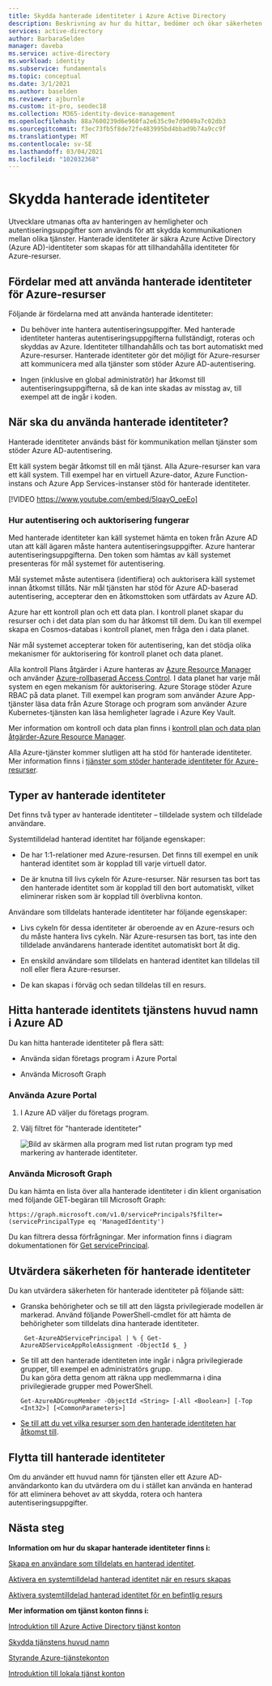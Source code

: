 ```yaml
---
title: Skydda hanterade identiteter i Azure Active Directory
description: Beskrivning av hur du hittar, bedömer och ökar säkerheten för hanterade identiteter.
services: active-directory
author: BarbaraSelden
manager: daveba
ms.service: active-directory
ms.workload: identity
ms.subservice: fundamentals
ms.topic: conceptual
ms.date: 3/1/2021
ms.author: baselden
ms.reviewer: ajburnle
ms.custom: it-pro, seodec18
ms.collection: M365-identity-device-management
ms.openlocfilehash: 88a7600239d6e960fa2e635c9e7d9049a7c02db3
ms.sourcegitcommit: f3ec73fb5f8de72fe483995bd4bbad9b74a9cc9f
ms.translationtype: MT
ms.contentlocale: sv-SE
ms.lasthandoff: 03/04/2021
ms.locfileid: "102032368"
---
```

# <a name="securing-managed-identities"></a>Skydda hanterade identiteter

Utvecklare utmanas ofta av hanteringen av hemligheter och autentiseringsuppgifter som används för att skydda kommunikationen mellan olika tjänster. Hanterade identiteter är säkra Azure Active Directory (Azure AD)-identiteter som skapas för att tillhandahålla identiteter för Azure-resurser.

## <a name="benefits-of-using-managed-identities-for-azure-resources"></a>Fördelar med att använda hanterade identiteter för Azure-resurser

Följande är fördelarna med att använda hanterade identiteter:

* Du behöver inte hantera autentiseringsuppgifter. Med hanterade identiteter hanteras autentiseringsuppgifterna fullständigt, roteras och skyddas av Azure. Identiteter tillhandahålls och tas bort automatiskt med Azure-resurser. Hanterade identiteter gör det möjligt för Azure-resurser att kommunicera med alla tjänster som stöder Azure AD-autentisering.

* Ingen (inklusive en global administratör) har åtkomst till autentiseringsuppgifterna, så de kan inte skadas av misstag av, till exempel att de ingår i koden.

## <a name="when-to-use-managed-identities"></a>När ska du använda hanterade identiteter?

Hanterade identiteter används bäst för kommunikation mellan tjänster som stöder Azure AD-autentisering. 

Ett käll system begär åtkomst till en mål tjänst. Alla Azure-resurser kan vara ett käll system. Till exempel har en virtuell Azure-dator, Azure Function-instans och Azure App Services-instanser stöd för hanterade identiteter.

[!VIDEO https://www.youtube.com/embed/5lqayO_oeEo]

### <a name="how-authentication-and-authorization-work"></a>Hur autentisering och auktorisering fungerar

Med hanterade identiteter kan käll systemet hämta en token från Azure AD utan att käll ägaren måste hantera autentiseringsuppgifter. Azure hanterar autentiseringsuppgifterna. Den token som hämtas av käll systemet presenteras för mål systemet för autentisering. 

Mål systemet måste autentisera (identifiera) och auktorisera käll systemet innan åtkomst tillåts. När mål tjänsten har stöd för Azure AD-baserad autentisering, accepterar den en åtkomsttoken som utfärdats av Azure AD. 

Azure har ett kontroll plan och ett data plan. I kontroll planet skapar du resurser och i det data plan som du har åtkomst till dem. Du kan till exempel skapa en Cosmos-databas i kontroll planet, men fråga den i data planet.

När mål systemet accepterar token för autentisering, kan det stödja olika mekanismer för auktorisering för kontroll planet och data planet.

Alla kontroll Plans åtgärder i Azure hanteras av [Azure Resource Manager](https://docs.microsoft.com/azure/azure-resource-manager/management/overview) och använder [Azure-rollbaserad Access Control](https://docs.microsoft.com/azure/role-based-access-control/overview). I data planet har varje mål system en egen mekanism för auktorisering. Azure Storage stöder Azure RBAC på data planet. Till exempel kan program som använder Azure App-tjänster läsa data från Azure Storage och program som använder Azure Kubernetes-tjänsten kan läsa hemligheter lagrade i Azure Key Vault.

Mer information om kontroll och data plan finns i [kontroll plan och data plan åtgärder-Azure Resource Manager](https://docs.microsoft.com/azure/azure-resource-manager/management/control-plane-and-data-plane).

Alla Azure-tjänster kommer slutligen att ha stöd för hanterade identiteter. Mer information finns i [tjänster som stöder hanterade identiteter för Azure-resurser](https://docs.microsoft.com/azure/active-directory/managed-identities-azure-resources/services-support-managed-identities).

##  

## <a name="types-of-managed-identities"></a>Typer av hanterade identiteter

Det finns två typer av hanterade identiteter – tilldelade system och tilldelade användare.

Systemtilldelad hanterad identitet har följande egenskaper:

* De har 1:1-relationer med Azure-resursen. Det finns till exempel en unik hanterad identitet som är kopplad till varje virtuell dator.

* De är knutna till livs cykeln för Azure-resurser. När resursen tas bort tas den hanterade identitet som är kopplad till den bort automatiskt, vilket eliminerar risken som är kopplad till överblivna konton. 

Användare som tilldelats hanterade identiteter har följande egenskaper:

* Livs cykeln för dessa identiteter är oberoende av en Azure-resurs och du måste hantera livs cykeln. När Azure-resursen tas bort, tas inte den tilldelade användarens hanterade identitet automatiskt bort åt dig.

* En enskild användare som tilldelats en hanterad identitet kan tilldelas till noll eller flera Azure-resurser.

* De kan skapas i förväg och sedan tilldelas till en resurs.

## <a name="find-managed-identity-service-principals-in-azure-ad"></a>Hitta hanterade identitets tjänstens huvud namn i Azure AD

Du kan hitta hanterade identiteter på flera sätt:

* Använda sidan företags program i Azure Portal

* Använda Microsoft Graph

### <a name="using-the-azure-portal"></a>Använda Azure Portal

1. I Azure AD väljer du företags program.

2. Välj filtret för "hanterade identiteter" 

   ![Bild av skärmen alla program med list rutan program typ med markering av hanterade identiteter.](./media/securing-service-accounts/service-accounts-managed-identities.png)

 

### <a name="using-microsoft-graph"></a>Använda Microsoft Graph

Du kan hämta en lista över alla hanterade identiteter i din klient organisation med följande GET-begäran till Microsoft Graph:

`https://graph.microsoft.com/v1.0/servicePrincipals?$filter=(servicePrincipalType eq 'ManagedIdentity') `

Du kan filtrera dessa förfrågningar. Mer information finns i diagram dokumentationen för [Get servicePrincipal](/graph/api/serviceprincipal-get?view=).

## <a name="assess-the-security-of-managed-identities"></a>Utvärdera säkerheten för hanterade identiteter 

Du kan utvärdera säkerheten för hanterade identiteter på följande sätt:

* Granska behörigheter och se till att den lägsta privilegierade modellen är markerad. Använd följande PowerShell-cmdlet för att hämta de behörigheter som tilldelats dina hanterade identiteter.

   ` Get-AzureADServicePrincipal | % { Get-AzureADServiceAppRoleAssignment -ObjectId $_ }`

 
* Se till att den hanterade identiteten inte ingår i några privilegierade grupper, till exempel en administratörs grupp.  
Du kan göra detta genom att räkna upp medlemmarna i dina privilegierade grupper med PowerShell.

   `Get-AzureADGroupMember -ObjectId <String> [-All <Boolean>] [-Top <Int32>] [<CommonParameters>]`

* [Se till att du vet vilka resurser som den hanterade identiteten har åtkomst till](https://docs.microsoft.com/azure/role-based-access-control/role-assignments-list-powershell).

## <a name="move-to-managed-identities"></a>Flytta till hanterade identiteter

Om du använder ett huvud namn för tjänsten eller ett Azure AD-användarkonto kan du utvärdera om du i stället kan använda en hanterad för att eliminera behovet av att skydda, rotera och hantera autentiseringsuppgifter. 

## <a name="next-steps"></a>Nästa steg

**Information om hur du skapar hanterade identiteter finns i:** 

[Skapa en användare som tilldelats en hanterad identitet](https://docs.microsoft.com/azure/active-directory/managed-identities-azure-resources/how-to-manage-ua-identity-portal). 

[Aktivera en systemtilldelad hanterad identitet när en resurs skapas](https://docs.microsoft.com/azure/active-directory/managed-identities-azure-resources/qs-configure-portal-windows-vm)

[Aktivera systemtilldelad hanterad identitet för en befintlig resurs](https://docs.microsoft.com/azure/active-directory/managed-identities-azure-resources/qs-configure-portal-windows-vm)

**Mer information om tjänst konton finns i:**

[Introduktion till Azure Active Directory tjänst konton](service-accounts-introduction-azure.md)

[Skydda tjänstens huvud namn](service-accounts-principal.md)

[Styrande Azure-tjänstekonton](service-accounts-governing-azure.md)

[Introduktion till lokala tjänst konton](service-accounts-on-premises.md)

 

 

 
